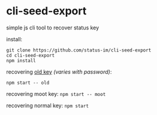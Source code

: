 # cli-seed-export
simple js cli tool to recover status key

install:
```
git clone https://github.com/status-im/cli-seed-export
cd cli-seed-export
npm install
```

recovering [old key](https://ideas.status.im/ideas/142-wallet-compatibility/README) _(varies with password)_:

`npm start -- old`

recovering moot key:
`npm start -- moot`

recovering normal key:
`npm start`
